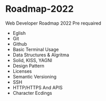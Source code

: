 # Roadmap-2022
Web Developer Roadmap 2022
Pre requaired
- Eglish
- Git
- Github
- Basic Terminal Usage
- Data Structures & Algritma
- Solid, KISS, YAGNI
- Design Pattern
- Licenses
- Semantic Versioning
- SSH
- HTTP/HTTPS And APIS
- Character Ecdings
